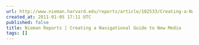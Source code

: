 ```yaml
---
url: http://www.nieman.harvard.edu/reports/article/102533/Creating-a-Navigational-Guide-to-New-Media.aspx
created_at: 2011-01-05 17:11 UTC
published: false
title: Nieman Reports | Creating a Navigational Guide to New Media
tags: []
---
```



